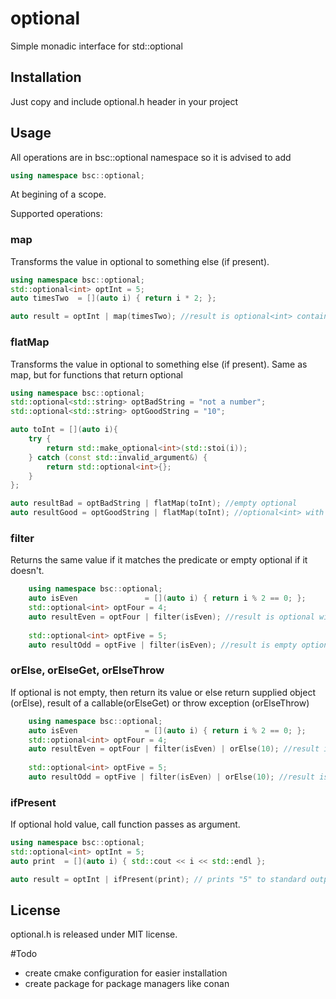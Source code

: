 # optional
Simple monadic interface for std::optional
## Installation

Just copy and include optional.h header in your project

## Usage

All operations are in bsc::optional namespace so it is advised to add
```c++
using namespace bsc::optional;
```
At begining of a scope. 

Supported operations:

### map
Transforms the value in optional to something else (if present).

```c++
using namespace bsc::optional;
std::optional<int> optInt = 5;
auto timesTwo  = [](auto i) { return i * 2; };

auto result = optInt | map(timesTwo); //result is optional<int> containing 10
```

### flatMap
Transforms the value in optional to something else (if present). 
Same as map, but for functions that return optional

```c++
using namespace bsc::optional;
std::optional<std::string> optBadString = "not a number";
std::optional<std::string> optGoodString = "10";

auto toInt = [](auto i){
    try {
        return std::make_optional<int>(std::stoi(i));
    } catch (const std::invalid_argument&) {
        return std::optional<int>{};
    }
};

auto resultBad = optBadString | flatMap(toInt); //empty optional
auto resultGood = optGoodString | flatMap(toInt); //optional<int> with value = 10
```

### filter

Returns the same value if it matches the predicate or empty optional if it doesn't.

```c++
    using namespace bsc::optional;
    auto isEven               = [](auto i) { return i % 2 == 0; };
    std::optional<int> optFour = 4;
    auto resultEven = optFour | filter(isEven); //result is optional with value =4
    
    std::optional<int> optFive = 5;
    auto resultOdd = optFive | filter(isEven); //result is empty optional
```

### orElse, orElseGet, orElseThrow

If optional is not empty, then return its value or else return supplied object (orElse), result of a callable(orElseGet) or throw exception (orElseThrow) 

```c++
    using namespace bsc::optional;
    auto isEven               = [](auto i) { return i % 2 == 0; };
    std::optional<int> optFour = 4;
    auto resultEven = optFour | filter(isEven) | orElse(10); //result is int = 4
    
    std::optional<int> optFive = 5;
    auto resultOdd = optFive | filter(isEven) | orElse(10); //result is int = 10
```

### ifPresent

If optional hold value, call function passes as argument. 
```c++
using namespace bsc::optional;
std::optional<int> optInt = 5;
auto print  = [](auto i) { std::cout << i << std::endl };

auto result = optInt | ifPresent(print); // prints "5" to standard output
```

## License

optional.h is released under MIT license. 

#Todo

* create cmake configuration for easier installation
* create package for package managers like conan


